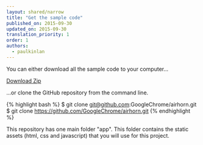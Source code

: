 ```yaml
---
layout: shared/narrow
title: "Get the sample code"
published_on: 2015-09-30
updated_on: 2015-09-30
translation_priority: 1
order: 1
authors:
  - paulkinlan
---
```



You can either download all the sample code to your computer... 

[Download Zip](https://github.com/GoogleChrome/airhorn/archive/master.zip)

...or clone the GitHub repository from the command line.

{% highlight bash %}
$ git clone git@github.com:GoogleChrome/airhorn.git
$ git clone https://github.com/GoogleChrome/airhorn.git
{% endhighlight %}

This repository has one main folder "app".  This folder contains the static assets (html, css and javascript) that you will use for this project.


